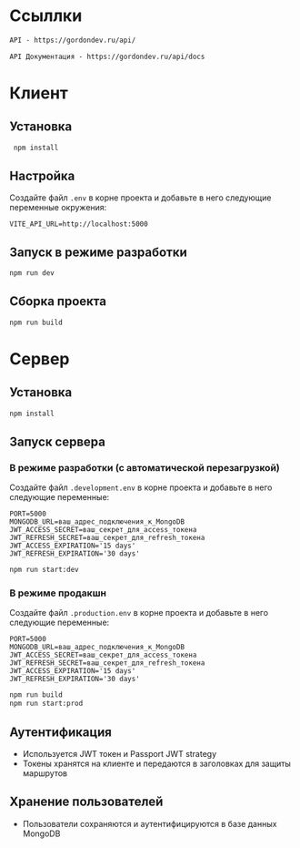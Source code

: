 # Ссыллки

```markdown
API - https://gordondev.ru/api/
```

```markdown
API Документация - https://gordondev.ru/api/docs
```

# Клиент

## Установка

```markdown
 npm install
```

## Настройка

Создайте файл `.env` в корне проекта и добавьте в него следующие переменные окружения:

```
VITE_API_URL=http://localhost:5000
```

## Запуск в режиме разработки

```bash
npm run dev
```

## Сборка проекта

```bash
npm run build
```

# Сервер

## Установка

```markdown
npm install
```
## Запуск сервера

### В режиме разработки (с автоматической перезагрузкой)

Создайте файл `.development.env` в корне проекта и добавьте в него следующие переменные:
```
PORT=5000
MONGODB_URL=ваш_адрес_подключения_к_MongoDB
JWT_ACCESS_SECRET=ваш_секрет_для_access_токена
JWT_REFRESH_SECRET=ваш_секрет_для_refresh_токена
JWT_ACCESS_EXPIRATION='15 days'
JWT_REFRESH_EXPIRATION='30 days'
```

```bash
npm run start:dev
```

### В режиме продакшн

Создайте файл `.production.env` в корне проекта и добавьте в него следующие переменные:

```
PORT=5000
MONGODB_URL=ваш_адрес_подключения_к_MongoDB
JWT_ACCESS_SECRET=ваш_секрет_для_access_токена
JWT_REFRESH_SECRET=ваш_секрет_для_refresh_токена
JWT_ACCESS_EXPIRATION='15 days'
JWT_REFRESH_EXPIRATION='30 days'
```

```bash
npm run build
npm run start:prod
```

## Аутентификация

- Используется JWT токен и Passport JWT strategy
- Токены хранятся на клиенте и передаются в заголовках для защиты маршрутов

## Хранение пользователей

- Пользователи сохраняются и аутентифицируются в базе данных MongoDB

